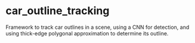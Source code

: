 # car_outline_tracking
Framework to track car outlines in a scene, using a CNN for detection, and using thick-edge polygonal approximation to determine its outline.
